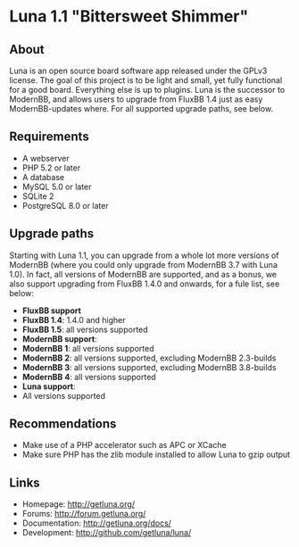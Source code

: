 # Luna 1.1 "Bittersweet Shimmer"

## About
Luna is an open source board software app released under the GPLv3 license. The goal of this project is to be light and small, yet fully functional for a good board. Everything else is up to plugins. Luna is the successor to ModernBB, and allows users to upgrade from FluxBB 1.4 just as easy ModernBB-updates where. For all supported upgrade paths, see below.

## Requirements
 - A webserver
 - PHP 5.2 or later
 - A database
  - MySQL 5.0 or later 
  - SQLite 2
  - PostgreSQL 8.0 or later

## Upgrade paths
Starting with Luna 1.1, you can upgrade from a whole lot more versions of ModernBB (where you could only upgrade from ModernBB 3.7 with Luna 1.0). In fact, all versions of ModernBB are supported, and as a bonus, we also support upgrading from FluxBB 1.4.0 and onwards, for a fule list, see below:

 - **FluxBB support**
  - **FluxBB 1.4**: 1.4.0 and higher
  - **FluxBB 1.5**: all versions supported
 - **ModernBB support**:
  - **ModernBB 1**: all versions supported
  - **ModernBB 2**: all versions supported, excluding ModernBB 2.3-builds
  - **ModernBB 3**: all versions supported, excluding ModernBB 3.8-builds
  - **ModernBB 4**: all versions supported
 - **Luna support**:
  - All versions supported

## Recommendations
 - Make use of a PHP accelerator such as APC or XCache
 - Make sure PHP has the zlib module installed to allow Luna to gzip output

## Links
 - Homepage: http://getluna.org/
 - Forums: http://forum.getluna.org/
 - Documentation: http://getluna.org/docs/
 - Development: http://github.com/getluna/luna/